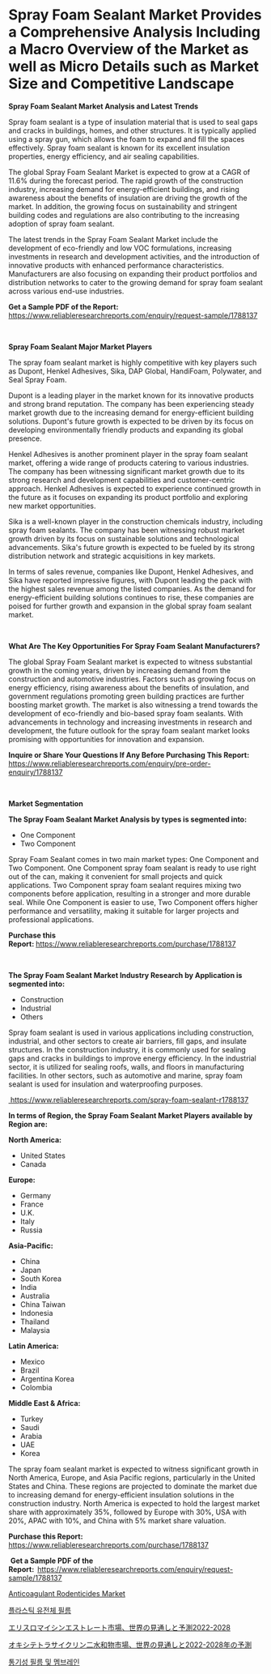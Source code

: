 <p><h1>Spray Foam Sealant Market Provides a Comprehensive Analysis Including a Macro Overview of the Market as well as Micro Details such as Market Size and Competitive Landscape</h1></p><p><strong>Spray Foam Sealant Market Analysis and Latest Trends</strong></p>
<p><p>Spray foam sealant is a type of insulation material that is used to seal gaps and cracks in buildings, homes, and other structures. It is typically applied using a spray gun, which allows the foam to expand and fill the spaces effectively. Spray foam sealant is known for its excellent insulation properties, energy efficiency, and air sealing capabilities.</p><p>The global Spray Foam Sealant Market is expected to grow at a CAGR of 11.6% during the forecast period. The rapid growth of the construction industry, increasing demand for energy-efficient buildings, and rising awareness about the benefits of insulation are driving the growth of the market. In addition, the growing focus on sustainability and stringent building codes and regulations are also contributing to the increasing adoption of spray foam sealant.</p><p>The latest trends in the Spray Foam Sealant Market include the development of eco-friendly and low VOC formulations, increasing investments in research and development activities, and the introduction of innovative products with enhanced performance characteristics. Manufacturers are also focusing on expanding their product portfolios and distribution networks to cater to the growing demand for spray foam sealant across various end-use industries.</p></p>
<p><strong>Get a Sample PDF of the Report:&nbsp;</strong> <a href="https://www.reliableresearchreports.com/enquiry/request-sample/1788137">https://www.reliableresearchreports.com/enquiry/request-sample/1788137</a></p>
<p>&nbsp;</p>
<p><strong>Spray Foam Sealant Major Market Players</strong></p>
<p><p>The spray foam sealant market is highly competitive with key players such as Dupont, Henkel Adhesives, Sika, DAP Global, HandiFoam, Polywater, and Seal Spray Foam. </p><p>Dupont is a leading player in the market known for its innovative products and strong brand reputation. The company has been experiencing steady market growth due to the increasing demand for energy-efficient building solutions. Dupont's future growth is expected to be driven by its focus on developing environmentally friendly products and expanding its global presence.</p><p>Henkel Adhesives is another prominent player in the spray foam sealant market, offering a wide range of products catering to various industries. The company has been witnessing significant market growth due to its strong research and development capabilities and customer-centric approach. Henkel Adhesives is expected to experience continued growth in the future as it focuses on expanding its product portfolio and exploring new market opportunities.</p><p>Sika is a well-known player in the construction chemicals industry, including spray foam sealants. The company has been witnessing robust market growth driven by its focus on sustainable solutions and technological advancements. Sika's future growth is expected to be fueled by its strong distribution network and strategic acquisitions in key markets.</p><p>In terms of sales revenue, companies like Dupont, Henkel Adhesives, and Sika have reported impressive figures, with Dupont leading the pack with the highest sales revenue among the listed companies. As the demand for energy-efficient building solutions continues to rise, these companies are poised for further growth and expansion in the global spray foam sealant market.</p></p>
<p>&nbsp;</p>
<p><strong>What Are The Key Opportunities For Spray Foam Sealant Manufacturers?</strong></p>
<p><p>The global Spray Foam Sealant market is expected to witness substantial growth in the coming years, driven by increasing demand from the construction and automotive industries. Factors such as growing focus on energy efficiency, rising awareness about the benefits of insulation, and government regulations promoting green building practices are further boosting market growth. The market is also witnessing a trend towards the development of eco-friendly and bio-based spray foam sealants. With advancements in technology and increasing investments in research and development, the future outlook for the spray foam sealant market looks promising with opportunities for innovation and expansion.</p></p>
<p><strong>Inquire or Share Your Questions If Any Before Purchasing This Report:</strong> <a href="https://www.reliableresearchreports.com/enquiry/pre-order-enquiry/1788137">https://www.reliableresearchreports.com/enquiry/pre-order-enquiry/1788137</a></p>
<p>&nbsp;</p>
<p><strong>Market Segmentation</strong></p>
<p><strong>The Spray Foam Sealant Market Analysis by types is segmented into:</strong></p>
<p><ul><li>One Component</li><li>Two Component</li></ul></p>
<p><p>Spray Foam Sealant comes in two main market types: One Component and Two Component. One Component spray foam sealant is ready to use right out of the can, making it convenient for small projects and quick applications. Two Component spray foam sealant requires mixing two components before application, resulting in a stronger and more durable seal. While One Component is easier to use, Two Component offers higher performance and versatility, making it suitable for larger projects and professional applications.</p></p>
<p><strong>Purchase this Report:&nbsp;</strong><a href="https://www.reliableresearchreports.com/purchase/1788137">https://www.reliableresearchreports.com/purchase/1788137</a></p>
<p>&nbsp;</p>
<p><strong>The Spray Foam Sealant Market Industry Research by Application is segmented into:</strong></p>
<p><ul><li>Construction</li><li>Industrial</li><li>Others</li></ul></p>
<p><p>Spray foam sealant is used in various applications including construction, industrial, and other sectors to create air barriers, fill gaps, and insulate structures. In the construction industry, it is commonly used for sealing gaps and cracks in buildings to improve energy efficiency. In the industrial sector, it is utilized for sealing roofs, walls, and floors in manufacturing facilities. In other sectors, such as automotive and marine, spray foam sealant is used for insulation and waterproofing purposes.</p></p>
<p><a href="https://www.reliableresearchreports.com/spray-foam-sealant-r1788137">&nbsp;https://www.reliableresearchreports.com/spray-foam-sealant-r1788137</a></p>
<p><strong>In terms of Region, the Spray Foam Sealant Market Players available by Region are:</strong></p>
<p>
    <p> <strong> North America: </strong>
        <ul>
            <li>United States</li>
            <li>Canada</li>
        </ul>
        </p> 
    <p> <strong> Europe: </strong>
        <ul>
            <li>Germany</li>
            <li>France</li>
            <li>U.K.</li>
            <li>Italy</li>
            <li>Russia</li>
        </ul>
        </p> 
    <p> <strong> Asia-Pacific: </strong>
        <ul>
            <li>China</li>
            <li>Japan</li>
            <li>South Korea</li>
            <li>India</li>
            <li>Australia</li>
            <li>China Taiwan</li>
            <li>Indonesia</li>
            <li>Thailand</li>
            <li>Malaysia</li>
        </ul>
        </p> 
    <p> <strong> Latin America: </strong>
        <ul>
            <li>Mexico</li>
            <li>Brazil</li>
            <li>Argentina Korea</li>
            <li>Colombia</li>
        </ul>
        </p> 
    <p> <strong> Middle East & Africa: </strong>
        <ul>
            <li>Turkey</li>
            <li>Saudi</li>
            <li>Arabia</li>
            <li>UAE</li>
            <li>Korea</li>
        </ul>
    </p>
    </p>
<p><p>The spray foam sealant market is expected to witness significant growth in North America, Europe, and Asia Pacific regions, particularly in the United States and China. These regions are projected to dominate the market due to increasing demand for energy-efficient insulation solutions in the construction industry. North America is expected to hold the largest market share with approximately 35%, followed by Europe with 30%, USA with 20%, APAC with 10%, and China with 5% market share valuation.</p></p>
<p><strong>Purchase this Report: </strong><a href="https://www.reliableresearchreports.com/purchase/1788137">https://www.reliableresearchreports.com/purchase/1788137</a></p>
<p>&nbsp;<strong>Get a Sample PDF of the Report:&nbsp;&nbsp;</strong><a href="https://www.reliableresearchreports.com/enquiry/request-sample/1788137">https://www.reliableresearchreports.com/enquiry/request-sample/1788137</a></p>
<p><strong></strong></p>
<p><p><a href="https://github.com/alexxisgm/Market-Research-Report-List-1/blob/main/anticoagulant-rodenticides-market.md">Anticoagulant Rodenticides Market</a></p><p><a href="https://medium.com/@shawnsmithv6/%EA%B8%80%EB%A1%9C%EB%B2%8C-%ED%94%8C%EB%9D%BC%EC%8A%A4%ED%8B%B1-%EC%9C%A0%EC%A0%84%EC%B2%B4-%ED%95%84%EB%A6%84-%EC%8B%9C%EC%9E%A5-%EA%B7%9C%EB%AA%A8%EB%8A%94-%EC%82%B0%EC%97%85-%EC%A0%84%EB%A7%9D%EC%97%90-%EB%94%B0%EB%A5%B4%EB%A9%B4-2024%EB%85%84%EB%B6%80%ED%84%B0-2031%EB%85%84%EA%B9%8C%EC%A7%80-%EC%9D%98-%EC%97%B0%ED%8F%89%EA%B7%A0-%EC%84%B1%EC%9E%A5%EB%A5%A0%EC%9D%84-%EA%B2%BD%ED%97%98%ED%95%A0-%EA%B2%83%EC%9C%BC%EB%A1%9C-%EC%98%88%EC%83%81%EB%90%A9%EB%8B%88%EB%8B%A4-85912c61f2f6">플라스틱 유전체 필름</a></p><p><a href="https://medium.com/@hiramzulauf/%E3%82%A8%E3%83%AA%E3%82%B9%E3%83%AD%E3%83%9E%E3%82%A4%E3%82%B7%E3%83%B3%E3%82%A8%E3%82%B9%E3%83%86%E3%83%AB%E9%85%B8%E3%82%A8%E3%82%B9%E3%83%86%E3%83%AB%E5%B8%82%E5%A0%B4-%E3%82%B0%E3%83%AD%E3%83%BC%E3%83%90%E3%83%AB%E5%B1%95%E6%9C%9B%E3%81%A82022%E5%B9%B4%E3%81%8B%E3%82%892028%E5%B9%B4%E3%81%BE%E3%81%A7%E3%81%AE%E4%BA%88%E6%B8%AC%E5%B8%82%E5%A0%B4%E8%A6%8F%E6%A8%A1-%E3%82%B7%E3%82%A7%E3%82%A2-%E3%83%88%E3%83%AC%E3%83%B3%E3%83%89%E5%88%86%E6%9E%90%E3%83%AC%E3%83%9D%E3%83%BC%E3%83%88-%E8%A3%BD%E5%93%81%E5%88%A5-%E6%9C%80%E5%B0%8F%E7%B4%94%E5%BA%A698-%E6%9C%AA%E6%BA%80-%E6%9C%80%E4%BD%8E%E7%B4%94%E5%BA%A698-99-%E6%9C%80%E5%B0%8F%E7%B4%94%E5%BA%A699-%E4%BB%A5%E4%B8%8A-f11dbb8d76ac">エリスロマイシンエストレート市場、世界の見通しと予測2022-2028</a></p><p><a href="https://medium.com/@hiramzulauf/%E3%82%AA%E3%82%AD%E3%82%B7%E3%83%86%E3%83%88%E3%83%A9%E3%82%B5%E3%82%A4%E3%82%AF%E3%83%AA%E3%83%B3%E3%82%B8%E3%83%8F%E3%82%A4%E3%83%89%E3%83%AC%E3%83%BC%E3%83%88%E5%B8%82%E5%A0%B4-%E3%82%B0%E3%83%AD%E3%83%BC%E3%83%90%E3%83%AB%E5%B1%95%E6%9C%9B%E3%81%8A%E3%82%88%E3%81%B32022%E5%B9%B4%E3%81%8B%E3%82%892028%E5%B9%B4%E3%81%BE%E3%81%A7%E3%81%AE%E4%BA%88%E6%B8%AC%E5%B8%82%E5%A0%B4%E8%A6%8F%E6%A8%A1%E3%81%AF-%E5%B9%B4%E9%96%93%E6%88%90%E9%95%B7%E7%8E%87-%E3%81%A7%E6%88%90%E9%95%B7%E3%81%97%E3%81%A6%E3%81%8A%E3%82%8A-%E3%81%93%E3%81%AE%E3%83%AC%E3%83%9D%E3%83%BC%E3%83%88%E3%81%AF%E5%B8%82%E5%A0%B4%E3%82%BB%E3%82%B0%E3%83%A1%E3%83%B3%E3%83%86%E3%83%BC%E3%82%B7%E3%83%A7%E3%83%B3-%E6%88%90%E9%95%B7-%E3%81%8A%E3%82%88%E3%81%B32024%E5%B9%B4%E3%81%8B%E3%82%89-ef503ada90f4">オキシテトラサイクリン二水和物市場、世界の見通しと2022-2028年の予測</a></p><p><a href="https://medium.com/@shawnsmithv6/%ED%86%B5%EA%B8%B0%EC%84%B1-%ED%95%84%EB%A6%84-%EB%B0%8F-%EB%A7%89-%EC%8B%9C%EC%9E%A5-%EC%A0%90%EC%9C%A0%EC%9C%A8-%ED%81%AC%EA%B8%B0-%ED%8A%B8%EB%A0%8C%EB%93%9C-%EC%82%B0%EC%97%85-%EB%B6%84%EC%84%9D-%EB%B3%B4%EA%B3%A0%EC%84%9C-%EC%9D%91%EC%9A%A9-%ED%94%84%EB%A1%9C%EA%B7%B8%EB%9E%A8%EB%B3%84-%EC%9C%84%EC%83%9D-%EC%9D%98%EB%A3%8C-%EC%8B%9D%ED%92%88-%ED%8F%AC%EC%9E%A5-%EA%B1%B4%EC%84%A4-%ED%8C%A8%EB%B8%8C%EB%A6%AD-%EA%B8%B0%ED%83%80-%EC%9C%A0%ED%98%95%EB%B3%84-%ED%8F%B4%EB%A6%AC%EC%97%90%ED%8B%B8%EB%A0%8C-%ED%8F%B4%EB%A6%AC%EC%9A%B0%EB%A0%88%ED%83%84-c5fbcb96ec2a">통기성 필름 및 멤브레인</a></p></p>